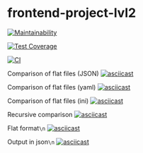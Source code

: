 # frontend-project-lvl2

[![Maintainability](https://api.codeclimate.com/v1/badges/241bc6482dd159483105/maintainability)](https://codeclimate.com/github/Mapuk1/frontend-project-lvl2/maintainability)

[![Test Coverage](https://api.codeclimate.com/v1/badges/241bc6482dd159483105/test_coverage)](https://codeclimate.com/github/Mapuk1/frontend-project-lvl2/test_coverage)

[![CI](https://github.com/Mapuk1/frontend-project-lvl2/workflows/CI/badge.svg)](https://github.com/Mapuk1/frontend-project-lvl2/actions)

Comparison of flat files (JSON)
[![asciicast](https://asciinema.org/a/cs4y3VWuoDzzHePktwg5caXit.svg)](https://asciinema.org/a/cs4y3VWuoDzzHePktwg5caXit)

Comparison of flat files (yaml)
[![asciicast](https://asciinema.org/a/4CNbIrwKGJEalzVWKokv0RLEU.svg)](https://asciinema.org/a/4CNbIrwKGJEalzVWKokv0RLEU)

Comparison of flat files (ini)
[![asciicast](https://asciinema.org/a/GPEAmPzMcr4AUEamKLNWwZBwJ.svg)](https://asciinema.org/a/GPEAmPzMcr4AUEamKLNWwZBwJ)

Recursive comparison
[![asciicast](https://asciinema.org/a/DYqj8VhLklHwmEDJiCMrg1ku0.svg)](https://asciinema.org/a/DYqj8VhLklHwmEDJiCMrg1ku0)

Flat format`\n`
[![asciicast](https://asciinema.org/a/ZoEY3Oy9QbzpU189hiWyWN0VQ.svg)](https://asciinema.org/a/ZoEY3Oy9QbzpU189hiWyWN0VQ)

Output in json`\n`
[![asciicast](https://asciinema.org/a/lQU9RRkoiDB13ecwUMhNW4WWZ.svg)](https://asciinema.org/a/lQU9RRkoiDB13ecwUMhNW4WWZ)


